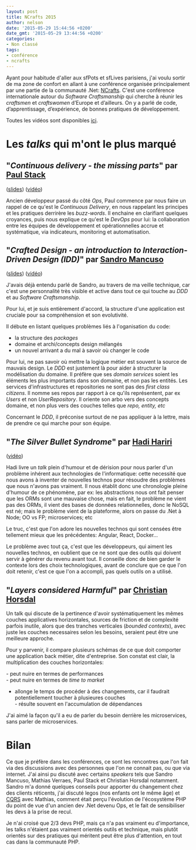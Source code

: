 ```yaml
---
layout: post
title: NCrafts 2015
author: nelson
date: '2015-05-29 15:44:56 +0200'
date_gmt: '2015-05-29 13:44:56 +0200'
categories:
- Non classé
tags:
- conférence
- ncrafts
---
```


Ayant pour habitude d'aller aux sfPots et sfLives parisiens, j'ai voulu sortir de ma zone de confort en allant à une conférence organisée principalement par une partie de la communauté .Net: <a href="http://ncrafts.io/" target="_blank">NCrafts</a>. C'est une conférence internationale autour du <em>Software Craftsmanship</em> qui cherche à réunir les <em>craftsmen</em> et <em>craftswomen</em> d’Europe et d’ailleurs. On y a parlé de code, d’apprentissage, d’expérience, de bonnes pratiques de développement.

Toutes les vidéos sont disponibles <a href="http://videos.ncrafts.io/" target="_blank">ici</a>.

# Les <em>talks</em> qui m'ont le plus marqué
## "<em>Continuous delivery - the missing parts</em>" par <a href="https://twitter.com/stack72" target="_blank">Paul Stack</a>
(<a href="https://speakerdeck.com/stack72/continuous-delivery-the-missing-parts" target="_blank">slides</a>) (<a href="https://vimeo.com/130216882" target="_blank">vidéo</a>)

Ancien développeur passé du côté <em>Ops</em>, Paul commence par nous faire un rappel de ce qu'est le <em>Continuous Delivery</em>, en nous rappelant les principes et les pratiques derrirère les <em>buzz-words</em>. Il enchaine en clarifiant quelques croyances, puis nous explique ce qu'est le <em>DevOps</em> pour lui: la collaboration entre les équipes de développement et opérationnelles accrue et systématique, via indicateurs, monitoring et automatisation.

## "<em>Crafted Design - an introduction to Interaction-Driven Design (IDD)</em>" par <a href="https://twitter.com/sandromancuso" target="_blank">Sandro Mancuso</a>
(<a href="http://www.slideshare.net/sandromancuso/crafted-design-ljc-world-tour-mash-up-2014" target="_blank">slides</a>) (<a href="https://vimeo.com/130256611" target="_blank">vidéo</a>)

J'avais déjà entendu parlé de Sandro, au travers de ma veille technique, car c'est une personnalité très visible et active dans tout ce qui touche au <em>DDD</em> et au <em>Software Craftsmanship</em>.

Pour lui, et je suis entièrement d'accord, la structure d'une application est cruciale pour sa compréhension et son evolutivité.

Il débute en listant quelques problèmes liés à l'oganisation du code:<br />
- la structure des <em>packages</em><br />
- domaine et archi/concepts design mélangés<br />
- un nouvel arrivant a du mal à savoir où changer le code

Pour lui, ne pas savoir où mettre la logique métier est souvent la source de mauvais design. Le <em>DDD</em> est justement là pour aider à structurer la modélisation du domaine. Il préfère que ses <em>domain services</em> soient les éléments les plus importants dans son domaine, et non pas les entités. Les services d'infrastructures et repositories ne sont pas des <em>first class citizens</em>. Il nomme ses repos par rapport à ce qu'ils représentent, par ex <em>Users</em> et non <em>UserRepository</em>. Il oriente son arbo vers des concepts domaine, et non plus vers des couches telles que <em>repo, entity, etc</em>

Concernant le <em>DDD</em>, il préconise surtout de ne pas appliquer à la lettre, mais de prendre ce qui marche pour son équipe.

## "<em>The Silver Bullet Syndrome</em>" par <a href="https://twitter.com/hhariri" target="_blank">Hadi Hariri</a>
(<a href="https://vimeo.com/130202574" target="_blank">vidéo</a>)

Hadi livre un <em>talk</em> plein d'humour et de dérision pour nous parler d'un problème inhérent aux technologies de l'informatique: cette necessité que nous avons à inventer de nouvelles technos pour résoudre des problèmes que nous n'avons pas vraiment. Il nous établit donc une chronologie pleine d'humour de ce phénomène, par ex: les abstractions nous ont fait penser que les ORMs sont une mauvaise chose, mais en fait, le problème ne vient pas des ORMs, il vient des bases de données relationnelles, donc le NoSQL est né; mais le problème vient de la plateforme, alors on passe du .Net à Node; OO vs FP; microservices; etc

Le truc, c'est que l'on adore les nouvelles technos qui sont censées être tellement mieux que les précédentes: Angular, React, Docker...

Le problème avec tout ça, c'est que les développeurs, qui aiment les nouvelles technos, en oublient que ce ne sont que des outils qui doivent servir à générer du revenu avant tout. Il conseille donc de bien garder le contexte lors des choix technologiques, avant de conclure que ce que l'on doit retenir, c'est ce que l'on a accompli, pas quels outils on a utilisé.

## 
## "<em>Layers considered Harmful</em>" par <a href="https://twitter.com/chr_horsdal" target="_blank">Christian Horsdal</a>
Un talk qui discute de la pertinence d'avoir systématiquement les mêmes couches applicatives horizontales, sources de friction et de complexité parfois inutile, alors que des tranches verticales (<em>bounded contexts</em>), avec juste les couches necessaires selon les besoins, seraient peut être une meilleure approche.

Pour y parvenir, il compare plusieurs schémas de ce que doit comporter une application back métier, dite d'entreprise. Son constat est clair, la multiplication des couches horizontales:

- peut nuire en termes de performances<br />
- peut nuire en termes de <em>time to market</em><br />
- allonge le temps de procéder à des changements, car il faudrait potentiellement toucher à plusieures couches<br />
- résulte souvent en l'accumulation de dépendances

J'ai aimé la façon qu'il a eu de parler du besoin derrière les microservices, sans parler de microservices.

# Bilan
Ce que je préfère dans les conférences, ce sont les rencontres que l'on fait via des discussions avec des personnes que l'on ne connait pas, ou que via internet. J'ai ainsi pu discuté avec certains <em>speakers</em> tels que Sandro Mancuso, Mathias Verraes, Paul Stack et Christian Horsdal notamment. Sandro m'a donné quelques conseils pour apporter du changement chez des clients réticents, j'ai discuté legos (nos enfants ont le même âge) et <a href="http://blog.eleven-labs.com/cqrs-pattern/" target="_blank">CQRS</a> avec Mathias, comment était perçu l'évolution de l'écosystème PHP du point de vue d'un ancien dev .Net devenu Ops, et le fait de sensibiliser les devs à la prise de recul.

Je n'ai croisé que 2/3 devs PHP, mais ça n'a pas vraiment eu d'importance, les talks n'étaient pas vraiment orientés outils et technique, mais plutôt orientés sur des pratiques qui méritent peut être plus d'attention, en tout cas dans la communauté PHP.


